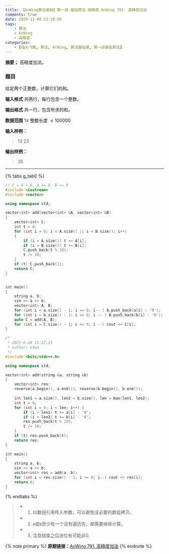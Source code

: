 ```yaml
---
title: 【AcWing算法基础】第一讲-基础算法-高精度 AcWing 791. 高精度加法
comments: true
date: 2020-11-08 23:19:50
tags:
    - 算法
    - AcWing
    - 高精度
categories:
    - [指尖飞舞, 算法, AcWing, 算法基础课, 第一讲基础算法]
---
```

__摘要；__
高精度加法。
<!--more-->

### 题目
给定两个正整数，计算它们的和。

__输入格式__
共两行，每行包含一个整数。

__输出格式__
共一行，包含所求的和。

__数据范围__
$1 ≤$ 整数长度 $≤ 100000$

__输入样例：__
> 12
> 23

__输出样例：__
> 35

___

{% tabs g_tab0 %}
<!-- tab C++ -->
```C++
// C = A + B, A >= 0, B >= 0
#include <iostream>
#include <vector>

using namespace std;

vector<int> add(vector<int> &A, vector<int> &B)                             //1
{
    vector<int> C;
    int t = 0;
    for (int i = 0; i < A.size() || i < B.size(); i++)                      //2
    {
        if (i < A.size()) t += A[i];
        if (i < B.size()) t += B[i];
        C.push_back(t % 10);
        t /= 10;
    }
    if (t) C.push_back(1);                                                  //3
    return C;
}


int main()
{
    string a, b;
    cin >> a >> b;
    vector<int> A, B;
    for (int i = a.size() - 1; i >= 0; i-- ) A.push_back(a[i] - '0');
    for (int i = b.size() - 1; i >= 0; i -- ) B.push_back(b[i] - '0');
    auto C = add(A, B);
    for (int i = C.size() - 1; i >= 0; i --) cout << C[i];
}
```
<!-- endtab -->

<!-- tab C++ -->
```c++
/*
 * 2021-6-28 11:27:21
 * author: etoa
 */
#include <bits/stdc++.h>

using namespace std;

vector<int> add(string &a, string &b)
{
    vector<int> res;
    reverse(a.begin(), a.end()), reverse(b.begin(), b.end());
    
    int len1 = a.size(), len2 = b.size(), len = max(len1, len2);
    int t = 0;
    for (int i = 0; i < len; i++) {
        if (i < len1) t += a[i] - '0';
        if (i < len2) t += b[i] - '0';
        res.push_back(t % 10);
        t /= 10;
    }
    if (t) res.push_back(t);
    return res;
}

int main()
{
    string a, b;
    cin >> a >> b;
    vector<int> res = add(a, b);
    for (int i = res.size() - 1; i >= 0; i--) cout << res[i];
    return 0;
}
```
<!-- endtab -->
{% endtabs %}

> + 1. 以数组引用传入参数，可以避免没必要的数组拷贝。
> + 2. `A`或`B`至少有一个没有遍历完，都需要继续计算。
> + 3. 注意结束之后进位有可能非0.


{% note primary %}
__原题链接：__[AcWing 791. 高精度加法](https://www.acwing.com/problem/content/description/793/)
{% endnote %}


